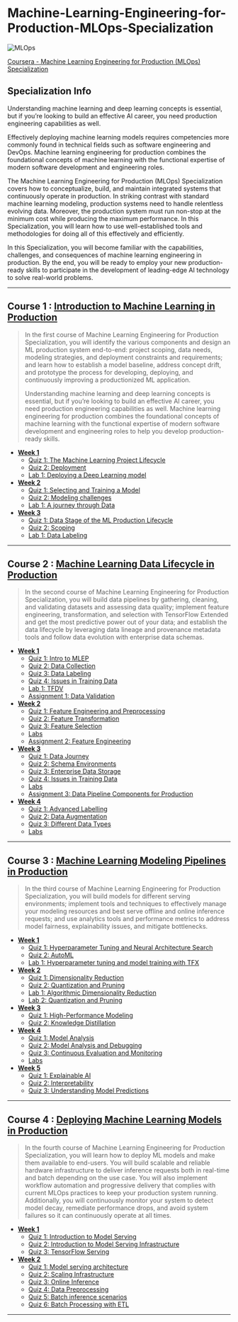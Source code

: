 # Machine-Learning-Engineering-for-Production-MLOps-Specialization
![MLOps](https://github.com/narima18/Machine-Learning-Engineering-for-Production-MLOps-Specialization/assets/74022076/f86c36a2-f403-4fa1-b613-bb11f97ab978)

[Coursera - Machine Learning Engineering for Production (MLOps) Specialization](https://www.coursera.org/specializations/machine-learning-engineering-for-production-mlops)


## Specialization Info
Understanding machine learning and deep learning concepts is essential, but if you’re looking to build an effective AI career, you need production engineering capabilities as well. 

Effectively deploying machine learning models requires competencies more commonly found in technical fields such as software engineering and DevOps. Machine learning engineering for production combines the foundational concepts of machine learning with the functional expertise of modern software development and engineering roles.

The Machine Learning Engineering for Production (MLOps) Specialization covers how to conceptualize, build, and maintain integrated systems that continuously operate in production. In striking contrast with standard machine learning modeling, production systems need to handle relentless evolving data. Moreover, the production system must run non-stop at the minimum cost while producing the maximum performance. In this Specialization, you will learn how to use well-established tools and methodologies for doing all of this effectively and efficiently.

In this Specialization, you will become familiar with the capabilities, challenges, and consequences of machine learning engineering in production. By the end, you will be ready to employ your new production-ready skills to participate in the development of leading-edge AI technology to solve real-world problems.
<hr/>


## Course 1 : [Introduction to Machine Learning in Production](https://github.com/narima18/Machine-Learning-Engineering-for-Production-MLOps-Specialization/tree/950ba2f3f1ae998bd8a86994bffd7c02a7239a91/Introduction%20to%20Machine%20Learning%20in%20Production)
> In the first course of Machine Learning Engineering for Production Specialization, you will identify the various components and design an ML production system end-to-end: project scoping, data needs, modeling strategies, and deployment constraints and requirements; and learn how to establish a model baseline, address concept drift, and prototype the process for developing, deploying, and continuously improving a productionized ML application.
> 
> Understanding machine learning and deep learning concepts is essential, but if you’re looking to build an effective AI career, you need production engineering capabilities as well. Machine learning engineering for production combines the foundational concepts of machine learning with the functional expertise of modern software development and engineering roles to help you develop production-ready skills. 

- [<b> Week 1 </b> ](https://github.com/narima18/Machine-Learning-Engineering-for-Production-MLOps-Specialization/tree/950ba2f3f1ae998bd8a86994bffd7c02a7239a91/Introduction%20to%20Machine%20Learning%20in%20Production/Week%201)
  - [Quiz 1: The Machine Learning Project Lifecycle](https://github.com/narima18/Machine-Learning-Engineering-for-Production-MLOps-Specialization/tree/950ba2f3f1ae998bd8a86994bffd7c02a7239a91/Introduction%20to%20Machine%20Learning%20in%20Production/Week%201/Q1%20The%20Machine%20Learning%20Project%20Lifecycle)
  - [Quiz 2: Deployment](https://github.com/narima18/Machine-Learning-Engineering-for-Production-MLOps-Specialization/tree/950ba2f3f1ae998bd8a86994bffd7c02a7239a91/Introduction%20to%20Machine%20Learning%20in%20Production/Week%201/Q2%20Deployment)
  - [Lab 1: Deploying a Deep Learning model](https://github.com/narima18/Machine-Learning-Engineering-for-Production-MLOps-Specialization/tree/950ba2f3f1ae998bd8a86994bffd7c02a7239a91/Introduction%20to%20Machine%20Learning%20in%20Production/Week%201/Ungraded%20Lab%20-%20Deploying%20a%20Deep%20Learning%20model)
- [<b> Week 2 </b> ](https://github.com/narima18/Machine-Learning-Engineering-for-Production-MLOps-Specialization/tree/70ff48f3e0523249b8ecf63f7971c2717f985b86/Introduction%20to%20Machine%20Learning%20in%20Production/Week%202)
  - [Quiz 1: Selecting and Training a Model](https://github.com/narima18/Machine-Learning-Engineering-for-Production-MLOps-Specialization/tree/70ff48f3e0523249b8ecf63f7971c2717f985b86/Introduction%20to%20Machine%20Learning%20in%20Production/Week%202/Q1%20Selecting%20and%20Training%20a%20Model)
  - [Quiz 2: Modeling challenges](https://github.com/narima18/Machine-Learning-Engineering-for-Production-MLOps-Specialization/tree/70ff48f3e0523249b8ecf63f7971c2717f985b86/Introduction%20to%20Machine%20Learning%20in%20Production/Week%202/Q2%20Modeling%20challenges)
  - [Lab 1: A journey through Data](https://github.com/narima18/Machine-Learning-Engineering-for-Production-MLOps-Specialization/tree/70ff48f3e0523249b8ecf63f7971c2717f985b86/Introduction%20to%20Machine%20Learning%20in%20Production/Week%202/Ungraded%20lab%20-%20A%20journey%20through%20Data)
- [<b> Week 3 </b> ](https://github.com/narima18/Machine-Learning-Engineering-for-Production-MLOps-Specialization/tree/d14c7b47a2bc058aea47e9d25863b6345710348b/Introduction%20to%20Machine%20Learning%20in%20Production/Week%203)
  - [Quiz 1: Data Stage of the ML Production Lifecycle](https://github.com/narima18/Machine-Learning-Engineering-for-Production-MLOps-Specialization/tree/d14c7b47a2bc058aea47e9d25863b6345710348b/Introduction%20to%20Machine%20Learning%20in%20Production/Week%203/Q1%20Data%20Stage%20of%20the%20ML%20Production%20Lifecycle)
  - [Quiz 2: Scoping](https://github.com/narima18/Machine-Learning-Engineering-for-Production-MLOps-Specialization/tree/d14c7b47a2bc058aea47e9d25863b6345710348b/Introduction%20to%20Machine%20Learning%20in%20Production/Week%203/Q2%20Scoping)
  - [Lab 1: Data Labeling](https://github.com/narima18/Machine-Learning-Engineering-for-Production-MLOps-Specialization/tree/6310f0a9da22af97404a7ec52f320658cd4efe6d/Introduction%20to%20Machine%20Learning%20in%20Production/Week%203/Ungraded%20lab%20-%20Data%20Labeling)
<hr/>


## Course 2 : [Machine Learning Data Lifecycle in Production](https://github.com/narima18/Machine-Learning-Engineering-for-Production-MLOps-Specialization/tree/a4ff64ebbdc8083fbabd6a5adf996e0bf2706a87/Machine%20Learning%20Data%20Lifecycle%20in%20Production)
> In the second course of Machine Learning Engineering for Production Specialization, you will build data pipelines by gathering, cleaning, and validating datasets and assessing data quality; implement feature engineering, transformation, and selection with TensorFlow Extended and get the most predictive power out of your data; and establish the data lifecycle by leveraging data lineage and provenance metadata tools and follow data evolution with enterprise data schemas.

- [<b> Week 1 </b> ](https://github.com/narima18/Machine-Learning-Engineering-for-Production-MLOps-Specialization/tree/a4ff64ebbdc8083fbabd6a5adf996e0bf2706a87/Machine%20Learning%20Data%20Lifecycle%20in%20Production/Week%201)
  - [Quiz 1: Intro to MLEP](https://github.com/narima18/Machine-Learning-Engineering-for-Production-MLOps-Specialization/tree/a4ff64ebbdc8083fbabd6a5adf996e0bf2706a87/Machine%20Learning%20Data%20Lifecycle%20in%20Production/Week%201/Q1%20Intro%20to%20MLEP)
  - [Quiz 2: Data Collection](https://github.com/narima18/Machine-Learning-Engineering-for-Production-MLOps-Specialization/tree/a4ff64ebbdc8083fbabd6a5adf996e0bf2706a87/Machine%20Learning%20Data%20Lifecycle%20in%20Production/Week%201/Q2%20Data%20Collection)
  - [Quiz 3: Data Labeling](https://github.com/narima18/Machine-Learning-Engineering-for-Production-MLOps-Specialization/tree/a4ff64ebbdc8083fbabd6a5adf996e0bf2706a87/Machine%20Learning%20Data%20Lifecycle%20in%20Production/Week%201/Q3%20Data%20Labeling)
  - [Quiz 4: Issues in Training Data](https://github.com/narima18/Machine-Learning-Engineering-for-Production-MLOps-Specialization/tree/e7e25dc3131db969140d8131abf8fb9423f20fa3/Machine%20Learning%20Data%20Lifecycle%20in%20Production/Week%201/Q4%20Issues%20in%20Training%20Data)
  - [Lab 1: TFDV](https://github.com/narima18/Machine-Learning-Engineering-for-Production-MLOps-Specialization/tree/e7e25dc3131db969140d8131abf8fb9423f20fa3/Machine%20Learning%20Data%20Lifecycle%20in%20Production/Week%201/Lab%201%20-%20TFDV)
  - [Assignment 1: Data Validation](https://github.com/narima18/Machine-Learning-Engineering-for-Production-MLOps-Specialization/tree/e7e25dc3131db969140d8131abf8fb9423f20fa3/Machine%20Learning%20Data%20Lifecycle%20in%20Production/Week%201/Assignment%201%20-%20Data%20Validation)
- [<b> Week 2 </b> ](https://github.com/narima18/Machine-Learning-Engineering-for-Production-MLOps-Specialization/tree/e7e25dc3131db969140d8131abf8fb9423f20fa3/Machine%20Learning%20Data%20Lifecycle%20in%20Production/Week%202)
  - [Quiz 1: Feature Engineering and Preprocessing](https://github.com/narima18/Machine-Learning-Engineering-for-Production-MLOps-Specialization/tree/aa1bd1b60c908e5f8e0830b85b2a2cfb339c5e8e/Machine%20Learning%20Data%20Lifecycle%20in%20Production/Week%202/Q1%20Feature%20Engineering%20and%20Preprocessing)
  - [Quiz 2: Feature Transformation](https://github.com/narima18/Machine-Learning-Engineering-for-Production-MLOps-Specialization/tree/aa1bd1b60c908e5f8e0830b85b2a2cfb339c5e8e/Machine%20Learning%20Data%20Lifecycle%20in%20Production/Week%202/Q1%20Feature%20Engineering%20and%20Preprocessing)
  - [Quiz 3: Feature Selection](https://github.com/narima18/Machine-Learning-Engineering-for-Production-MLOps-Specialization/tree/aa1bd1b60c908e5f8e0830b85b2a2cfb339c5e8e/Machine%20Learning%20Data%20Lifecycle%20in%20Production/Week%202/Q3%20Feature%20Selection)
  - [Labs](https://github.com/narima18/Machine-Learning-Engineering-for-Production-MLOps-Specialization/tree/229ea7aba96217b2b21d9fbfb753d7c5078fbd92/Machine%20Learning%20Data%20Lifecycle%20in%20Production/Week%202/Labs)
  - [Assignment 2: Feature Engineering](https://github.com/narima18/Machine-Learning-Engineering-for-Production-MLOps-Specialization/blob/229ea7aba96217b2b21d9fbfb753d7c5078fbd92/Machine%20Learning%20Data%20Lifecycle%20in%20Production/Week%202/Assignment%202%20-%20Feature%20Engineering.ipynb)
- [<b> Week 3 </b> ](https://github.com/narima18/Machine-Learning-Engineering-for-Production-MLOps-Specialization/tree/ef43041b0a2233dc1d4f890975224090dab06748/Machine%20Learning%20Data%20Lifecycle%20in%20Production/Week%203)
  - [Quiz 1: Data Journey](https://github.com/narima18/Machine-Learning-Engineering-for-Production-MLOps-Specialization/blob/ef43041b0a2233dc1d4f890975224090dab06748/Machine%20Learning%20Data%20Lifecycle%20in%20Production/Week%203/Q1%20Data%20Journey.jpg)
  - [Quiz 2: Schema Environments](https://github.com/narima18/Machine-Learning-Engineering-for-Production-MLOps-Specialization/tree/ef43041b0a2233dc1d4f890975224090dab06748/Machine%20Learning%20Data%20Lifecycle%20in%20Production/Week%203/Q2%20Schema%20Environments)
  - [Quiz 3: Enterprise Data Storage](https://github.com/narima18/Machine-Learning-Engineering-for-Production-MLOps-Specialization/tree/ef43041b0a2233dc1d4f890975224090dab06748/Machine%20Learning%20Data%20Lifecycle%20in%20Production/Week%203/Q3%20Enterprise%20Data%20Storage)
  - [Quiz 4: Issues in Training Data](https://github.com/narima18/Machine-Learning-Engineering-for-Production-MLOps-Specialization/tree/e7e25dc3131db969140d8131abf8fb9423f20fa3/Machine%20Learning%20Data%20Lifecycle%20in%20Production/Week%201/Q4%20Issues%20in%20Training%20Data)
  - [Labs](https://github.com/narima18/Machine-Learning-Engineering-for-Production-MLOps-Specialization/tree/ef43041b0a2233dc1d4f890975224090dab06748/Machine%20Learning%20Data%20Lifecycle%20in%20Production/Week%203/Labs)
  - [Assignment 3: Data Pipeline Components for Production](https://github.com/narima18/Machine-Learning-Engineering-for-Production-MLOps-Specialization/blob/ef43041b0a2233dc1d4f890975224090dab06748/Machine%20Learning%20Data%20Lifecycle%20in%20Production/Week%203/Assignment%203%20-%20%20Data%20Pipeline%20Components%20for%20Production%20ML.ipynb)
- [<b> Week 4 </b> ](https://github.com/narima18/Machine-Learning-Engineering-for-Production-MLOps-Specialization/tree/ae1f6fc8acb36963951e10b22f52a8bede518c97/Machine%20Learning%20Data%20Lifecycle%20in%20Production/Week%204)
  - [Quiz 1: Advanced Labelling](https://github.com/narima18/Machine-Learning-Engineering-for-Production-MLOps-Specialization/tree/ae1f6fc8acb36963951e10b22f52a8bede518c97/Machine%20Learning%20Data%20Lifecycle%20in%20Production/Week%204/Q1%20Advanced%20Labelling)
  - [Quiz 2: Data Augmentation](https://github.com/narima18/Machine-Learning-Engineering-for-Production-MLOps-Specialization/blob/ae1f6fc8acb36963951e10b22f52a8bede518c97/Machine%20Learning%20Data%20Lifecycle%20in%20Production/Week%204/Q2%20Data%20Augmentation.jpg)
  - [Quiz 3: Different Data Types](https://github.com/narima18/Machine-Learning-Engineering-for-Production-MLOps-Specialization/blob/ae1f6fc8acb36963951e10b22f52a8bede518c97/Machine%20Learning%20Data%20Lifecycle%20in%20Production/Week%204/Q3%20Different%20Data%20Types.jpg)
  - [Labs](https://github.com/narima18/Machine-Learning-Engineering-for-Production-MLOps-Specialization/tree/ae1f6fc8acb36963951e10b22f52a8bede518c97/Machine%20Learning%20Data%20Lifecycle%20in%20Production/Week%204/Labs)
<hr/>


## Course 3 : [Machine Learning Modeling Pipelines in Production](https://github.com/narima18/Machine-Learning-Engineering-for-Production-MLOps-Specialization/tree/23c4a2bd2649de89d1dcc0d6552bbefca6c2c492/Machine%20Learning%20Modeling%20Pipelines%20in%20Production)
> In the third course of Machine Learning Engineering for Production Specialization, you will build models for different serving environments; implement tools and techniques to effectively manage your modeling resources and best serve offline and online inference requests; and use analytics tools and performance metrics to address model fairness, explainability issues, and mitigate bottlenecks.

- [<b> Week 1 </b> ](https://github.com/narima18/Machine-Learning-Engineering-for-Production-MLOps-Specialization/tree/a4ff64ebbdc8083fbabd6a5adf996e0bf2706a87/Machine%20Learning%20Data%20Lifecycle%20in%20Production/Week%201)
  - [Quiz 1: Hyperparameter Tuning and Neural Architecture Search](https://github.com/narima18/Machine-Learning-Engineering-for-Production-MLOps-Specialization/blob/23c4a2bd2649de89d1dcc0d6552bbefca6c2c492/Machine%20Learning%20Modeling%20Pipelines%20in%20Production/Week%201/Q1%20Hyperparameter%20Tuning%20and%20Neural%20Architecture%20Search.jpg)
  - [Quiz 2: AutoML](https://github.com/narima18/Machine-Learning-Engineering-for-Production-MLOps-Specialization/tree/0330fca05ea85831f52bc49aeb615570286c84a5/Machine%20Learning%20Modeling%20Pipelines%20in%20Production/Week%201/Q2%20AutoML)
  - [Lab 1: Hyperparameter tuning and model training with TFX](https://github.com/narima18/Machine-Learning-Engineering-for-Production-MLOps-Specialization/blob/0330fca05ea85831f52bc49aeb615570286c84a5/Machine%20Learning%20Modeling%20Pipelines%20in%20Production/Week%201/C3_W1_Lab_2_TFX_Tuner_and_Trainer.ipynb)
- [<b> Week 2 </b> ](https://github.com/narima18/Machine-Learning-Engineering-for-Production-MLOps-Specialization/tree/93160dcb90eeead914bea9a2a5938056cd105368/Machine%20Learning%20Modeling%20Pipelines%20in%20Production/Week%202)
  - [Quiz 1: Dimensionality Reduction](https://github.com/narima18/Machine-Learning-Engineering-for-Production-MLOps-Specialization/tree/93160dcb90eeead914bea9a2a5938056cd105368/Machine%20Learning%20Modeling%20Pipelines%20in%20Production/Week%202/Q1%20Dimensionality%20Reduction)
  - [Quiz 2: Quantization and Pruning](https://github.com/narima18/Machine-Learning-Engineering-for-Production-MLOps-Specialization/tree/93160dcb90eeead914bea9a2a5938056cd105368/Machine%20Learning%20Modeling%20Pipelines%20in%20Production/Week%202/Q2%20Quantization%20and%20Pruning)
  - [Lab 1: Algorithmic Dimensionality Reduction](https://github.com/narima18/Machine-Learning-Engineering-for-Production-MLOps-Specialization/blob/bb527cabc3d7522c4b861a0981915a40587c2c06/Machine%20Learning%20Modeling%20Pipelines%20in%20Production/Week%202/C3_W2_Lab_2_Algorithmic_Dimensionality.ipynb)
  - [Lab 2: Quantization and Pruning](https://github.com/narima18/Machine-Learning-Engineering-for-Production-MLOps-Specialization/blob/bb527cabc3d7522c4b861a0981915a40587c2c06/Machine%20Learning%20Modeling%20Pipelines%20in%20Production/Week%202/C3_W2_Lab_3_Quantization_and_Pruning.ipynb)
- [<b> Week 3 </b> ](https://github.com/narima18/Machine-Learning-Engineering-for-Production-MLOps-Specialization/tree/bb527cabc3d7522c4b861a0981915a40587c2c06/Machine%20Learning%20Modeling%20Pipelines%20in%20Production/Week%203)
  - [Quiz 1: High-Performance Modeling](https://github.com/narima18/Machine-Learning-Engineering-for-Production-MLOps-Specialization/tree/bb527cabc3d7522c4b861a0981915a40587c2c06/Machine%20Learning%20Modeling%20Pipelines%20in%20Production/Week%203/Q1%20High-Performance%20Modeling)
  - [Quiz 2: Knowledge Distillation](https://github.com/narima18/Machine-Learning-Engineering-for-Production-MLOps-Specialization/tree/bb527cabc3d7522c4b861a0981915a40587c2c06/Machine%20Learning%20Modeling%20Pipelines%20in%20Production/Week%203/Q2%20Knowledge%20Distillation)
- [<b> Week 4 </b> ](https://github.com/narima18/Machine-Learning-Engineering-for-Production-MLOps-Specialization/tree/c2c2e92a7e52416d7606d3eef72bf940e069e973/Machine%20Learning%20Modeling%20Pipelines%20in%20Production/Week%204)
  - [Quiz 1: Model Analysis](https://github.com/narima18/Machine-Learning-Engineering-for-Production-MLOps-Specialization/blob/c2c2e92a7e52416d7606d3eef72bf940e069e973/Machine%20Learning%20Modeling%20Pipelines%20in%20Production/Week%204/Q1%20Model%20Analysis.jpg)
  - [Quiz 2: Model Analysis and Debugging](https://github.com/narima18/Machine-Learning-Engineering-for-Production-MLOps-Specialization/tree/c2c2e92a7e52416d7606d3eef72bf940e069e973/Machine%20Learning%20Modeling%20Pipelines%20in%20Production/Week%204/Q2%20Model%20Analysis%20and%20Debugging)
  - [Quiz 3: Continuous Evaluation and Monitoring](https://github.com/narima18/Machine-Learning-Engineering-for-Production-MLOps-Specialization/tree/c2c2e92a7e52416d7606d3eef72bf940e069e973/Machine%20Learning%20Modeling%20Pipelines%20in%20Production/Week%204/Q3%20Continuous%20Evaluation%20and%20Monitoring)
  - [Labs](https://github.com/narima18/Machine-Learning-Engineering-for-Production-MLOps-Specialization/tree/c2c2e92a7e52416d7606d3eef72bf940e069e973/Machine%20Learning%20Modeling%20Pipelines%20in%20Production/Week%204/Labs)
- [<b> Week 5 </b> ](https://github.com/narima18/Machine-Learning-Engineering-for-Production-MLOps-Specialization/tree/dd0752a53aba9dcc44b707363102d94ab79209e6/Machine%20Learning%20Modeling%20Pipelines%20in%20Production/Week%205)
  - [Quiz 1: Explainable AI](https://github.com/narima18/Machine-Learning-Engineering-for-Production-MLOps-Specialization/tree/dd0752a53aba9dcc44b707363102d94ab79209e6/Machine%20Learning%20Modeling%20Pipelines%20in%20Production/Week%205/Q1%20Explainable%20AI)
  - [Quiz 2: Interpretability](https://github.com/narima18/Machine-Learning-Engineering-for-Production-MLOps-Specialization/blob/dd0752a53aba9dcc44b707363102d94ab79209e6/Machine%20Learning%20Modeling%20Pipelines%20in%20Production/Week%205/Q2%20Interpretability.jpg)
  - [Quiz 3: Understanding Model Predictions](https://github.com/narima18/Machine-Learning-Engineering-for-Production-MLOps-Specialization/tree/dd0752a53aba9dcc44b707363102d94ab79209e6/Machine%20Learning%20Modeling%20Pipelines%20in%20Production/Week%205/Q3%20Understanding%20Model%20Predictions)
<hr/>


## Course 4 : [Deploying Machine Learning Models in Production](https://github.com/narima18/Machine-Learning-Engineering-for-Production-MLOps-Specialization/tree/043b8bc4c137075fea5131d653261bac71852aaf/Deploying%20Machine%20Learning%20Models%20in%20Production)
> In the fourth course of Machine Learning Engineering for Production Specialization, you will learn how to deploy ML models and make them available to end-users. You will build scalable and reliable hardware infrastructure to deliver inference requests both in real-time and batch depending on the use case. You will also implement workflow automation and progressive delivery that complies with current MLOps practices to keep your production system running. Additionally,  you will continuously monitor your system to detect model decay, remediate performance drops, and avoid system failures so it can continuously operate at all times.

- [<b> Week 1 </b> ](https://github.com/narima18/Machine-Learning-Engineering-for-Production-MLOps-Specialization/tree/043b8bc4c137075fea5131d653261bac71852aaf/Deploying%20Machine%20Learning%20Models%20in%20Production/Week%201)
  - [Quiz 1: Introduction to Model Serving](https://github.com/narima18/Machine-Learning-Engineering-for-Production-MLOps-Specialization/tree/1a079baf75bff3aff46290dee67e2fc0591300d7/Deploying%20Machine%20Learning%20Models%20in%20Production/Week%201/Q1%20Introduction%20to%20Model%20Serving)
  - [Quiz 2: Introduction to Model Serving Infrastructure](https://github.com/narima18/Machine-Learning-Engineering-for-Production-MLOps-Specialization/tree/1a079baf75bff3aff46290dee67e2fc0591300d7/Deploying%20Machine%20Learning%20Models%20in%20Production/Week%201/Q2%20Introduction%20to%20Model%20Serving%20Infrastructure)
  - [Quiz 3: TensorFlow Serving](https://github.com/narima18/Machine-Learning-Engineering-for-Production-MLOps-Specialization/blob/24d4d87a01dcb05e646080bcaff672d90ae5f57c/Deploying%20Machine%20Learning%20Models%20in%20Production/Week%201/Q3%20TensorFlow%20Serving.jpg)
- [<b> Week 2 </b> ](https://github.com/narima18/Machine-Learning-Engineering-for-Production-MLOps-Specialization/tree/231584c71f36f3eb9156e6598c08975afa78caf8/Deploying%20Machine%20Learning%20Models%20in%20Production/Week%202)
  - [Quiz 1: Model serving architecture](https://github.com/narima18/Machine-Learning-Engineering-for-Production-MLOps-Specialization/blob/231584c71f36f3eb9156e6598c08975afa78caf8/Deploying%20Machine%20Learning%20Models%20in%20Production/Week%202/Q1%20Model%20serving%20architecture.jpg)
  - [Quiz 2: Scaling Infrastructure](https://github.com/narima18/Machine-Learning-Engineering-for-Production-MLOps-Specialization/blob/231584c71f36f3eb9156e6598c08975afa78caf8/Deploying%20Machine%20Learning%20Models%20in%20Production/Week%202/Q2%20Scaling%20Infrastructure.jpg)
  - [Quiz 3: Online Inference](https://github.com/narima18/Machine-Learning-Engineering-for-Production-MLOps-Specialization/blob/372fa8dff6844e3c7421d3c9fcf09fc95d3f5bb5/Deploying%20Machine%20Learning%20Models%20in%20Production/Week%202/Q3%20Online%20Inference.jpg)
  - [Quiz 4: Data Preprocessing](https://github.com/narima18/Machine-Learning-Engineering-for-Production-MLOps-Specialization/blob/8ff51382224de20203ae85d8972d89e2c5064e94/Deploying%20Machine%20Learning%20Models%20in%20Production/Week%202/Q4%20Data%20Preprocessing.jpg)
  - [Quiz 5: Batch inference scenarios](https://github.com/narima18/Machine-Learning-Engineering-for-Production-MLOps-Specialization/blob/8ff51382224de20203ae85d8972d89e2c5064e94/Deploying%20Machine%20Learning%20Models%20in%20Production/Week%202/Q5%20Batch%20inference%20scenarios.jpg)
  - [Quiz 6: Batch Processing with ETL](https://github.com/narima18/Machine-Learning-Engineering-for-Production-MLOps-Specialization/blob/8ff51382224de20203ae85d8972d89e2c5064e94/Deploying%20Machine%20Learning%20Models%20in%20Production/Week%202/Q6%20Batch%20Processing%20with%20ETL.jpg)
<hr/>
